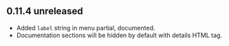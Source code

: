 ## 0.11.4 unreleased
- Added `label` string in menu partial, documented.
- Documentation sections will be hidden by default with details HTML tag.
